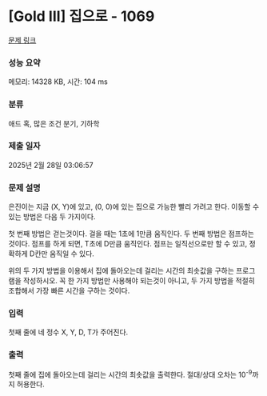 # [Gold III] 집으로 - 1069 

[문제 링크](https://www.acmicpc.net/problem/1069) 

### 성능 요약

메모리: 14328 KB, 시간: 104 ms

### 분류

애드 혹, 많은 조건 분기, 기하학

### 제출 일자

2025년 2월 28일 03:06:57

### 문제 설명

<p>은진이는 지금 (X, Y)에 있고, (0, 0)에 있는 집으로 가능한 빨리 가려고 한다. 이동할 수 있는 방법은 다음 두 가지이다.</p>

<p>첫 번째 방법은 걷는것이다. 걸을 때는 1초에 1만큼 움직인다. 두 번째 방법은 점프하는 것이다. 점프를 하게 되면, T초에 D만큼 움직인다. 점프는 일직선으로만 할 수 있고, 정확하게 D칸만 움직일 수 있다.</p>

<p>위의 두 가지 방법을 이용해서 집에 돌아오는데 걸리는 시간의 최솟값을 구하는 프로그램을 작성하시오. 꼭 한 가지 방법만 사용해야 되는것이 아니고, 두 가지 방법을 적절히 조합해서 가장 빠른 시간을 구하는 것이다.</p>

### 입력 

 <p>첫째 줄에 네 정수 X, Y, D, T가 주어진다.</p>

### 출력 

 <p>첫째 줄에 집에 돌아오는데 걸리는 시간의 최솟값을 출력한다. 절대/상대 오차는 10<sup>-9</sup>까지 허용한다.</p>

